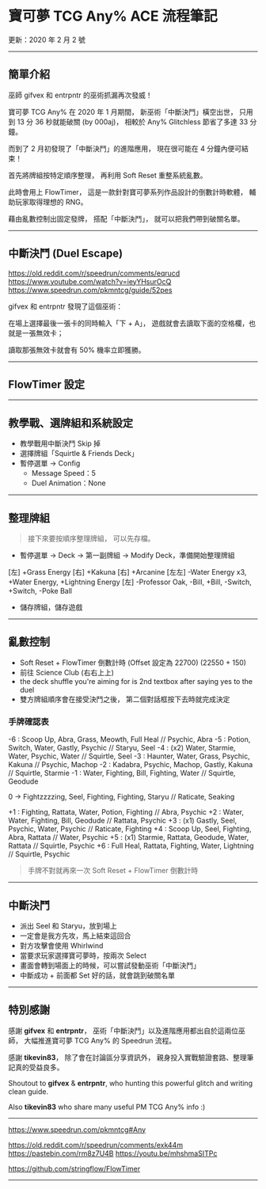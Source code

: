 # 寶可夢 TCG Any% ACE 流程筆記

更新：2020 年 2 月 2 號


------

## 簡單介紹

巫師 gifvex 和 entrpntr 的巫術抓漏再次發威！

寶可夢 TCG Any% 在 2020 年 1 月期間，
新巫術「中斷決鬥」橫空出世，
只用到 13 分 36 秒就能破關 (by 000aj)，
相較於 Any% Glitchless 節省了多達 33 分鐘。

而到了 2 月初發現了「中斷決鬥」的進階應用，
現在很可能在 4 分鐘內便可結束！

首先將牌組按特定順序整理，
再利用 Soft Reset 重整系統亂數。

此時會用上 FlowTimer，
這是一款針對寶可夢系列作品設計的倒數計時軟體，
輔助玩家取得理想的 RNG。

藉由亂數控制出固定發牌，
搭配「中斷決鬥」，
就可以把我們帶到破關名單。


------

## 中斷決鬥 (Duel Escape)

https://old.reddit.com/r/speedrun/comments/eqrucd
https://www.youtube.com/watch?v=ieyYHsurOcQ
https://www.speedrun.com/pkmntcg/guide/52pes

gifvex 和 entrpntr 發現了這個巫術：

在場上選擇最後一張卡的同時輸入「下 + A」，
遊戲就會去讀取下面的空格欄，也就是一張無效卡；

讀取那張無效卡就會有 50% 機率立即獲勝。


------

## FlowTimer 設定


------

## 教學戰、選牌組和系統設定 

* 教學戰用中斷決鬥 Skip 掉
* 選擇牌組「Squirtle & Friends Deck」
* 暫停選單 -> Config
  * Message Speed：5
  * Duel Animation：None


------

## 整理牌組

> 接下來要按順序整理牌組，
  可以先存檔。
  
* 暫停選單 -> Deck -> 第一副牌組 -> Modify Deck，準備開始整理牌組

[左] +Grass Energy
[右] +Kakuna
[右] +Arcanine
[左左] -Water Energy x3, +Water Energy, +Lightning Energy
[左] -Professor Oak, -Bill, +Bill, -Switch, +Switch, -Poke Ball

* 儲存牌組，儲存遊戲


------

## 亂數控制

* Soft Reset + FlowTimer 倒數計時
  (Offset 設定為 22700) (22550 + 150)
* 前往 Science Club (右右上上)
* the deck shuffle you're aiming for is 2nd textbox after saying yes to the duel
* 雙方牌組順序會在接受決鬥之後，
  第二個對話框按下去時就完成決定


### 手牌確認表

-6 : Scoop Up, Abra, Grass, Meowth, Full Heal // Psychic, Abra
-5 : Potion, Switch, Water, Gastly, Psychic // Staryu, Seel
-4 : (x2) Water, Starmie, Water, Psychic, Water // Squirtle, Seel
-3 : Haunter, Water, Grass, Psychic, Kakuna // Psychic, Machop
-2 : Kadabra, Psychic, Machop, Gastly, Kakuna // Squirtle, Starmie
-1 : Water, Fighting, Bill, Fighting, Water // Squirtle, Geodude

0 -> Fightzzzzing, Seel, Fighting, Fighting, Staryu // Raticate, Seaking

+1 : Fighting, Rattata, Water, Potion, Fighting // Abra, Psychic
+2 : Water, Water, Fighting, Bill, Geodude // Rattata, Psychic
+3 : (x1) Gastly, Seel, Psychic, Water, Psychic // Raticate, Fighting
+4 : Scoop Up, Seel, Fighting, Abra, Rattata // Water, Psychic
+5 : (x1) Starmie, Rattata, Geodude, Water, Rattata // Squirtle, Psychic
+6 : Full Heal, Rattata, Fighting, Water, Lightning // Squirtle, Psychic


> 手牌不對就再來一次 Soft Reset + FlowTimer 倒數計時


------

## 中斷決鬥

* 派出 Seel 和 Staryu，放到場上
* 一定會是我方先攻，馬上結束這回合
* 對方攻擊會使用 Whirlwind
* 當要求玩家選擇寶可夢時，按兩次 Select
* 畫面會轉到場面上的時候，可以嘗試發動巫術「中斷決鬥」
* 中斷成功 + 前面都 Set 好的話，就會跳到破關名單


------

## 特別感謝

感謝 **gifvex** 和 **entrpntr**，
巫術「中斷決鬥」以及進階應用都出自於這兩位巫師，
大幅推進寶可夢 TCG Any% 的 Speedrun 流程。

感謝 **tikevin83**，
除了會在討論區分享資訊外，
親身投入實戰驗證套路、整理筆記真的受益良多。


Shoutout to **gifvex** & **entrpntr**,
who hunting this powerful glitch and writing clean guide.

Also **tikevin83** who share many useful PM TCG Any% info :)

------

https://www.speedrun.com/pkmntcg#Any

https://old.reddit.com/r/speedrun/comments/exk44m
https://pastebin.com/rm8z7U4B
https://youtu.be/mhshmaSITPc

https://github.com/stringflow/FlowTimer

------

